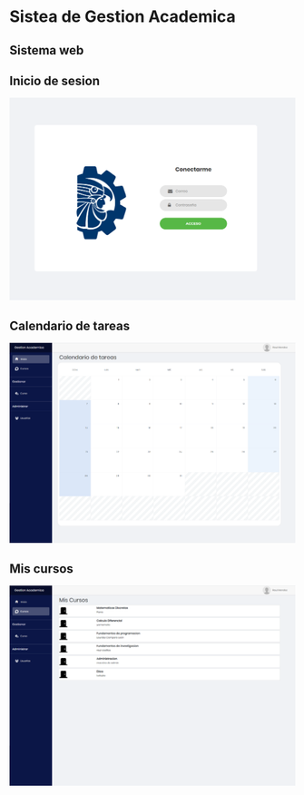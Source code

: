 # Sistea de Gestion Academica

## Sistema web

## Inicio de sesion
![](/images/img_login.png)

## Calendario de tareas
![](/images/img_calendario.png)

## Mis cursos
![](/images/img_mis_cursos.png)
